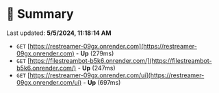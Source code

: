 # 📖 Summary
Last updated: **5/5/2024, 11:18:14 AM**

- `GET` [https://restreamer-09gx.onrender.com](https://restreamer-09gx.onrender.com) - **Up** (279ms)
- `GET` [https://filestreambot-b5k6.onrender.com/](https://filestreambot-b5k6.onrender.com/) - **Up** (247ms)
- `GET` [https://restreamer-09gx.onrender.com/ui](https://restreamer-09gx.onrender.com/ui) - **Up** (697ms)
